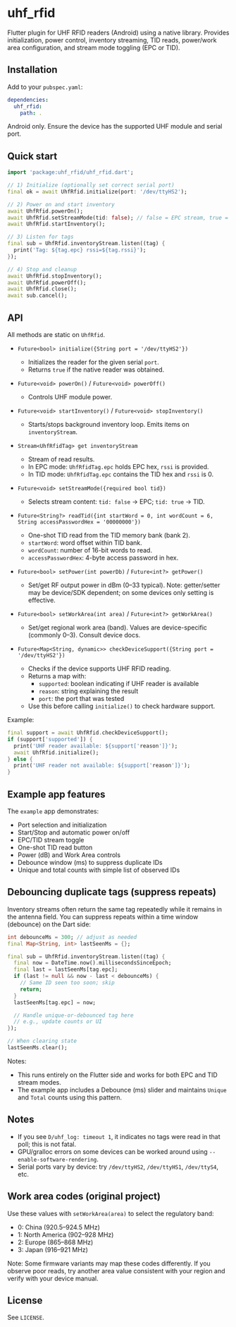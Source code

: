 # uhf_rfid

Flutter plugin for UHF RFID readers (Android) using a native library. Provides initialization, power control, inventory streaming, TID reads, power/work area configuration, and stream mode toggling (EPC or TID).

## Installation

Add to your `pubspec.yaml`:

```yaml
dependencies:
  uhf_rfid:
    path: .
```

Android only. Ensure the device has the supported UHF module and serial port.

## Quick start

```dart
import 'package:uhf_rfid/uhf_rfid.dart';

// 1) Initialize (optionally set correct serial port)
final ok = await UhfRfid.initialize(port: '/dev/ttyHS2');

// 2) Power on and start inventory
await UhfRfid.powerOn();
await UhfRfid.setStreamMode(tid: false); // false = EPC stream, true = TID stream
await UhfRfid.startInventory();

// 3) Listen for tags
final sub = UhfRfid.inventoryStream.listen((tag) {
  print('Tag: ${tag.epc} rssi=${tag.rssi}');
});

// 4) Stop and cleanup
await UhfRfid.stopInventory();
await UhfRfid.powerOff();
await UhfRfid.close();
await sub.cancel();
```

## API

All methods are static on `UhfRfid`.

- `Future<bool> initialize({String port = '/dev/ttyHS2'})`
  - Initializes the reader for the given serial `port`.
  - Returns `true` if the native reader was obtained.

- `Future<void> powerOn()` / `Future<void> powerOff()`
  - Controls UHF module power.

- `Future<void> startInventory()` / `Future<void> stopInventory()`
  - Starts/stops background inventory loop. Emits items on `inventoryStream`.

- `Stream<UhfRfidTag> get inventoryStream`
  - Stream of read results.
  - In EPC mode: `UhfRfidTag.epc` holds EPC hex, `rssi` is provided.
  - In TID mode: `UhfRfidTag.epc` contains the TID hex and `rssi` is 0.

- `Future<void> setStreamMode({required bool tid})`
  - Selects stream content: `tid: false` → EPC; `tid: true` → TID.

- `Future<String?> readTid({int startWord = 0, int wordCount = 6, String accessPasswordHex = '00000000'})`
  - One-shot TID read from the TID memory bank (bank 2).
  - `startWord`: word offset within TID bank.
  - `wordCount`: number of 16-bit words to read.
  - `accessPasswordHex`: 4-byte access password in hex.

- `Future<bool> setPower(int powerDb)` / `Future<int?> getPower()`
  - Set/get RF output power in dBm (0–33 typical). Note: getter/setter may be device/SDK dependent; on some devices only setting is effective.

- `Future<bool> setWorkArea(int area)` / `Future<int?> getWorkArea()`
  - Set/get regional work area (band). Values are device-specific (commonly 0–3). Consult device docs.

- `Future<Map<String, dynamic>> checkDeviceSupport({String port = '/dev/ttyHS2'})`
  - Checks if the device supports UHF RFID reading.
  - Returns a map with:
    - `supported`: boolean indicating if UHF reader is available
    - `reason`: string explaining the result
    - `port`: the port that was tested
  - Use this before calling `initialize()` to check hardware support.

Example:
```dart
final support = await UhfRfid.checkDeviceSupport();
if (support['supported']) {
  print('UHF reader available: ${support['reason']}');
  await UhfRfid.initialize();
} else {
  print('UHF reader not available: ${support['reason']}');
}
```

## Example app features

The `example` app demonstrates:

- Port selection and initialization
- Start/Stop and automatic power on/off
- EPC/TID stream toggle
- One-shot TID read button
- Power (dB) and Work Area controls
- Debounce window (ms) to suppress duplicate IDs
- Unique and total counts with simple list of observed IDs

## Debouncing duplicate tags (suppress repeats)

Inventory streams often return the same tag repeatedly while it remains in the antenna field. You can suppress repeats within a time window (debounce) on the Dart side:

```dart
int debounceMs = 300; // adjust as needed
final Map<String, int> lastSeenMs = {};

final sub = UhfRfid.inventoryStream.listen((tag) {
  final now = DateTime.now().millisecondsSinceEpoch;
  final last = lastSeenMs[tag.epc];
  if (last != null && now - last < debounceMs) {
    // Same ID seen too soon; skip
    return;
  }
  lastSeenMs[tag.epc] = now;

  // Handle unique-or-debounced tag here
  // e.g., update counts or UI
});

// When clearing state
lastSeenMs.clear();
```

Notes:
- This runs entirely on the Flutter side and works for both EPC and TID stream modes.
- The example app includes a Debounce (ms) slider and maintains `Unique` and `Total` counts using this pattern.

## Notes

- If you see `D/uhf_log: timeout 1`, it indicates no tags were read in that poll; this is not fatal.
- GPU/gralloc errors on some devices can be worked around using `--enable-software-rendering`.
- Serial ports vary by device: try `/dev/ttyHS2`, `/dev/ttyHS1`, `/dev/ttyS4`, etc.

## Work area codes (original project)

Use these values with `setWorkArea(area)` to select the regulatory band:

- 0: China (920.5–924.5 MHz)
- 1: North America (902–928 MHz)
- 2: Europe (865–868 MHz)
- 3: Japan (916–921 MHz)

Note: Some firmware variants may map these codes differently. If you observe poor reads, try another area value consistent with your region and verify with your device manual.

## License

See `LICENSE`.


